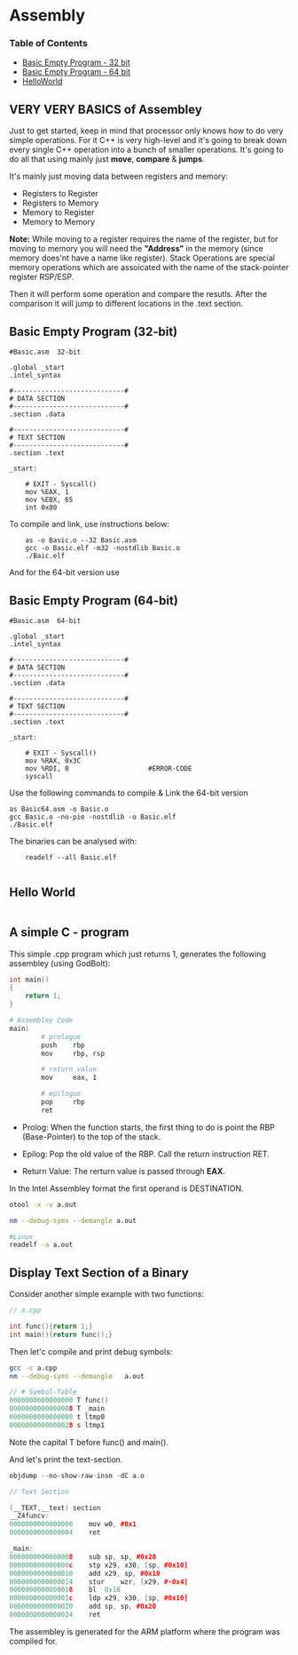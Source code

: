 # Assembly

### Table of Contents

* [ Basic Empty Program - 32 bit](#basic-empty-program-32-bit) 
* [ Basic Empty Program - 64 bit](#basic-empty-program-32-bit) 
* [ HelloWorld ](#hello-world) 

## VERY VERY BASICS of Assembley

Just to get started, keep in mind that processor only knows how to do very simple operations. For it C++ is very high-level and it's going to break down every single C++ operation into a bunch of smaller operations. It's going to do all that using mainly just **move**, **compare** & **jumps**. 

It's mainly just moving data between registers and memory: 
*   Registers to Register 
*   Registers to Memory 
*   Memory to Register
*   Memory to Memory

**Note:**  While moving to a register requires the name of the register, but for moving to memory you will need the  **"Address"**  in the memory (since memory does'nt have a name like register). Stack Operations are special memory operations which are assoicated with the name of the stack-pointer register RSP/ESP. 

Then it will perform some operation and compare the resutls. 
After the comparison it will jump to different locations in the .text section. 

## Basic Empty Program (32-bit)

```
#Basic.asm  32-bit

.global _start
.intel_syntax

#----------------------------#
# DATA SECTION
#----------------------------#
.section .data

#----------------------------#
# TEXT SECTION
#----------------------------#
.section .text
    
_start:

    # EXIT - Syscall()
    mov %EAX, 1
    mov %EBX, 65
    int 0x80
```

To compile and link, use instructions below:

```
    as -o Basic.o --32 Basic.asm    
    gcc -o Basic.elf -m32 -nostdlib Basic.o 
    ./Baic.elf
```

And for the 64-bit version use

## Basic Empty Program (64-bit)
```
#Basic.asm  64-bit

.global _start
.intel_syntax

#----------------------------#
# DATA SECTION
#----------------------------#
.section .data

#----------------------------#
# TEXT SECTION
#----------------------------#
.section .text
    
_start:

    # EXIT - Syscall()
    mov %RAX, 0x3C
    mov %RDI, 0                    #ERROR-CODE
    syscall

```

Use the following commands to compile & Link 
the 64-bit version

```
as Basic64.asm -o Basic.o
gcc Basic.o -no-pie -nostdlib -o Basic.elf
./Basic.elf
```

The binaries can be analysed with:

```
    readelf --all Basic.elf 
    

```

## Hello World

```
```

## A simple C - program

This simple .cpp program which just returns 1, generates the following assembley (using GodBolt):

```cpp
int main()
{
    return 1;
}
```

```bash
# Assembley Code
main:
        # prologue
        push    rbp
        mov     rbp, rsp

        # return value
        mov     eax, 1

        # epilogue
        pop     rbp
        ret
```

* Prolog:  When the function starts, the first thing to do is point the RBP (Base-Pointer) to the top of the stack. 

* Epilog: 
Pop the old value of the RBP.  Call the return instruction RET. 

* Return Value:
The rerturn value is passed through **EAX**. 

In the Intel Assembley format the first operand is DESTINATION.

```bash
otool -x -v a.out
```

```bash
nm --debug-syms --demangle a.out

#Linux
readelf -a a.out
```

## Display Text Section of a Binary

Consider another simple example with two functions:

```cpp
// a.cpp 

int func(){return 1;}
int main(){return func();}
```

Then let'c compile and print debug symbols:

```bash
gcc -c a.cpp
nm --debug-syms --demangle   a.out
```

```cpp
// # Symbol-Table
0000000000000000 T func()
0000000000000008 T _main
0000000000000000 t ltmp0
0000000000000028 s ltmp1
```

Note the capital T before func() and main().

And let's print the text-section.

```cpp
objdump --no-show-raw-insn -dC a.o
```

```cpp
// Text Section

(__TEXT,__text) section
__Z4funcv:
0000000000000000	mov	w0, #0x1
0000000000000004	ret

_main:
0000000000000008	sub	sp, sp, #0x20
000000000000000c	stp	x29, x30, [sp, #0x10]
0000000000000010	add	x29, sp, #0x10
0000000000000014	stur	wzr, [x29, #-0x4]
0000000000000018	bl	0x18
000000000000001c	ldp	x29, x30, [sp, #0x10]
0000000000000020	add	sp, sp, #0x20
0000000000000024	ret
```

The assembley is generated for the ARM platform where the program was compiled for.
